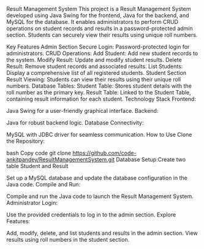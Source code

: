 Result Management System
This project is a Result Management System developed using Java Swing for the frontend, Java for the backend, and MySQL for the database. It enables administrators to perform CRUD operations on student records and results in a password-protected admin section. Students can securely view their results using unique roll numbers.

Key Features
Admin Section
Secure Login:
Password-protected login for administrators.
CRUD Operations:
Add Student: Add new student records to the system.
Modify Result: Update and modify student results.
Delete Result: Remove student records and associated results.
List Students: Display a comprehensive list of all registered students.
Student Section
Result Viewing:
Students can view their results using their unique roll numbers.
Database
Tables:
Student Table: Stores student details with the roll number as the primary key.
Result Table: Linked to the Student Table, containing result information for each student.
Technology Stack
Frontend:

Java Swing for a user-friendly graphical interface.
Backend:

Java for robust backend logic.
Database Connectivity:

MySQL with JDBC driver for seamless communication.
How to Use
Clone the Repository:

bash
Copy code
git clone https://github.com/code-ankitpandey/ResultManagementSystem.git
Database Setup:Create two table Student and Result 

Set up a MySQL database and update the database configuration in the Java code.
Compile and Run:

Compile and run the Java code to launch the Result Management System.
Administrator Login:

Use the provided credentials to log in to the admin section.
Explore Features:

Add, modify, delete, and list students and results in the admin section.
View results using roll numbers in the student section.







